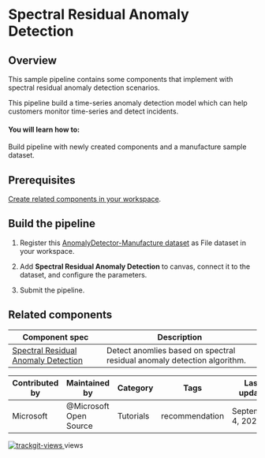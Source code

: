# Spectral Residual Anomaly Detection 

## Overview

This sample pipeline contains some components that implement with spectral residual anomaly detection scenarios.

This pipeline build a time-series anomaly detection model which can help customers monitor time-series and detect incidents.

#### You will learn how to:

Build pipeline with newly created components and a manufacture sample dataset.

## Prerequisites

[Create related components in your workspace](.../tutorial/tutorial1-use-existing-components.md).

## Build the pipeline

1. Register this [AnomalyDetector-Manufacture dataset](https://github.com/microsoft/Cognitive-Samples-IntelligentKiosk/blob/master/Kiosk/Assets/AnomalyDetector/AnomalyDetector-Manufacture.csv) as File dataset in your workspace.

1. Add **Spectral Residual Anomaly Detection** to canvas, connect it to the dataset, and configure the parameters.

1. Submit the pipeline.

## Related components
| Component spec               | Description                                                  |
| --- |--- |
[Spectral Residual Anomaly Detection](https://github.com/microsoft/anomalydetector/blob/master/aml_module/module_spec.yaml)| Detect anomlies based on spectral residual anomaly detection algorithm. |


| Contributed by | Maintained by | Category | Tags | Last update | 
|---|---|---|---|---|
| Microsoft | @Microsoft Open Source | Tutorials |recommendation| September 4, 2020 |

<a href="https://trackgit.com">
<img src="https://sfy.cx/u/oFu" alt="trackgit-views" />
</a> views
